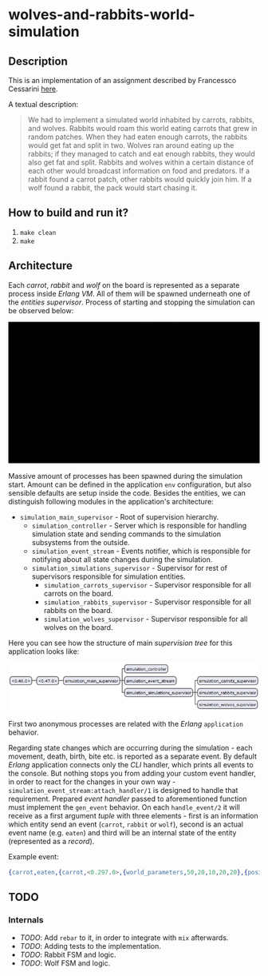 # wolves-and-rabbits-world-simulation

## Description

This is an implementation of an assignment described by Francessco Cessarini [here](http://www.youtube.com/watch?v=d5G3P2iosmA).

A textual description:

> We had to implement a simulated world inhabited by carrots, rabbits, and wolves. Rabbits would roam this world eating carrots that grew in random patches. When they had eaten enough carrots, the rabbits would get fat and split in two. Wolves ran around eating up the rabbits; if they managed to catch and eat enough rabbits, they would also get fat and split. Rabbits and wolves within a certain distance of each other would broadcast information on food and predators. If a rabbit found a carrot patch, other rabbits would quickly join him. If a wolf found a rabbit, the pack would start chasing it.

## How to build and run it?

1. `make clean`
2. `make`

## Architecture

Each *carrot*, *rabbit* and *wolf* on the board is represented as a separate process inside *Erlang VM*. All of them will be spawned underneath one of the *entities supervisor*. Process of starting and stopping the simulation can be observed below:

![Starting and stopping the simulation](/docs/simulation.gif)

Massive amount of processes has been spawned during the simulation start. Amount can be defined in the application `env` configuration, but also sensible defaults are setup inside the code. Besides the entities, we can distinguish following modules in the application's architecture:

- `simulation_main_supervisor` - Root of supervision hierarchy.
  - `simulation_controller` - Server which is responsible for handling simulation state and sending commands to the simulation subsystems from the outside.
  - `simulation_event_stream` - Events notifier, which is responsible for notifying about all state changes during the simulation.
  - `simulation_simulations_supervisor` - Supervisor for rest of supervisors responsible for simulation entities.
    - `simulation_carrots_supervisor` - Supervisor responsible for all carrots on the board.
    - `simulation_rabbits_supervisor` - Supervisor responsible for all rabbits on the board.
    - `simulation_wolves_supervisor` - Supervisor responsible for all wolves on the board.

Here you can see how the structure of main *supervision tree* for this application looks like:

![Main supervision tree for wolves_and_rabbits_world_simulation application](/docs/supervision-tree.png)

First two anonymous processes are related with the *Erlang* `application` behavior.

Regarding state changes which are occurring during the simulation - each movement, death, birth, bite etc. is reported as a separate event. By default *Erlang* application connects only the *CLI* handler, which prints all events to the console. But nothing stops you from adding your custom event handler, in order to react for the changes in your own way - `simulation_event_stream:attach_handler/1` is designed to handle that requirement. Prepared *event handler* passed to aforementioned function must implement the `gen_event` behavior. On each `handle_event/2` it will receive as a first argument *tuple* with three elements - first is an information which entity send an event (`carrot`, `rabbit` or `wolf`), second is an actual event name (e.g. `eaten`) and third will be an internal state of the entity (represented as a *record*).

Example event:

```erlang
{carrot,eaten,{carrot,<0.297.0>,{world_parameters,50,20,10,20,20},{position,11,17},4}}
```

## TODO

### Internals

- *TODO*: Add `rebar` to it, in order to integrate with `mix` afterwards.
- *TODO*: Adding tests to the implementation.
- *TODO*: Rabbit FSM and logic.
- *TODO*: Wolf FSM and logic.
